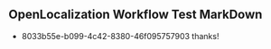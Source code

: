 ## OpenLocalization Workflow Test MarkDown
* 8033b55e-b099-4c42-8380-46f095757903 
thanks!<!--HONumber=Mar16_HO2-->
